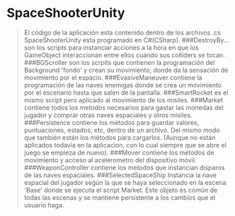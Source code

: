 # SpaceShooterUnity

> El código de la aplicación esta contenido dentro de los archivos .cs
> SpaceShooterUnity esta programado en C#(CSharp).
###DestroyBy...
>son los scripts para instanciar acciones a la hora en que los GameObject interaccionan entre ellos cuando sus colliders se tocan.
###BGScroller 
>son los scrpits que contienen la programación del Background 'fondo' y crean su movimiento, donde da la sensación de movimiento por el espacio.
###EvasiveManeuver
>contiene la programación de las naves enemigas donde se crea un movimiento por el escenario hasta que salen de la pantalla.
###SmartRocket
>es el mismo script pero aplicado al movimiento de los misiles.
###Market
>contiene todos los metodos necesarios para gastar las monedas del jugador y comprar otras naves espaciales y otros misiles.
###Persistence
>contiene los métodos para guardar valores, puntuaciones, estados, etc, dentro de un archivo. Del mismo modo que también están los métodos para cargarlos. (Aunque no están aplicados todavía en la aplicacion, con lo cual siempre que se abre el juego se empieza de nuevo).
###Mover
>contiene los métodos de movimiento y acceso al acelerometro del dispositivo móvil.
###WeaponController
>contiene los metodos que instancian disparos de las naves espaciales.
###SelectedSpaceShip
>Instancia la nave espacial del jugador seǵún la que se haya seleccionado en la escena 'Base' donde se ejecuta el script Market. Este objeto es común de todas las escenas y se mantiene persistente a los cambios que el usuario haga.
